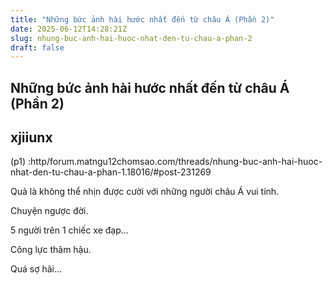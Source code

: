 ```yaml
---
title: "Những bức ảnh hài hước nhất đến từ châu Á (Phần 2)"
date: 2025-06-12T14:28:21Z
slug: nhung-buc-anh-hai-huoc-nhat-den-tu-chau-a-phan-2
draft: false
---
```


## Những bức ảnh hài hước nhất đến từ châu Á (Phần 2)

## xjiiunx

(p1) :http/forum.matngu12chomsao.com/threads/nhung-buc-anh-hai-huoc-nhat-den-tu-chau-a-phan-1.18016/#post-231269
 
Quả là không thể nhịn được cười với những người châu Á vui tính.



Chuyện ngược đời.








5 người trên 1 chiếc xe đạp...












Công lực thâm hậu.






Quá sợ hãi...